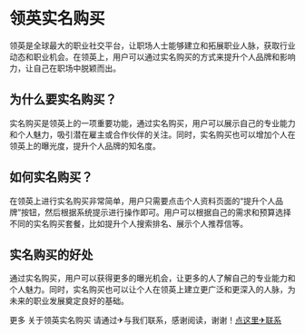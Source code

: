 # 领英实名购买

领英是全球最大的职业社交平台，让职场人士能够建立和拓展职业人脉，获取行业动态和职业机会。在领英上，用户可以通过实名购买的方式来提升个人品牌和影响力，让自己在职场中脱颖而出。

## 为什么要实名购买？

实名购买是领英上的一项重要功能，通过实名购买，用户可以展示自己的专业能力和个人魅力，吸引潜在雇主或合作伙伴的关注。同时，实名购买也可以增加个人在领英上的曝光度，提升个人品牌的知名度。

## 如何实名购买？

在领英上进行实名购买非常简单，用户只需要点击个人资料页面的“提升个人品牌”按钮，然后根据系统提示进行操作即可。用户可以根据自己的需求和预算选择不同的实名购买套餐，比如提升个人搜索排名、展示个人推荐信等。

## 实名购买的好处

通过实名购买，用户可以获得更多的曝光机会，让更多的人了解自己的专业能力和个人魅力。同时，实名购买也可以让个人在领英上建立更广泛和更深入的人脉，为未来的职业发展奠定良好的基础。

更多 关于领英实名购买 请通过✈与我们联系，感谢阅读，谢谢！[点这里✈联系](https://111.k02.cc)